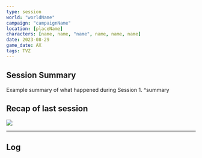 ```yaml
---
type: session
world: "worldName"
campaign: "campaignName"
location: [placeName]
characters: [name, name, "name", name, name, name]
date: 2023-08-29
game_date: AX
tags: TVZ
---
```


## Session Summary
Example summary of what happened during Session 1.
^summary



## Recap of last session
![](Public/GM%20-%20Make%20Private%20for%20Campaign/World/Sessions/Session_0.md#^summary)

---


## Log

